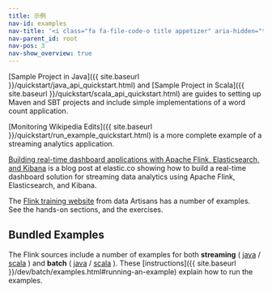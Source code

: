 ```yaml
---
title: 示例
nav-id: examples
nav-title: '<i class="fa fa-file-code-o title appetizer" aria-hidden="true"></i> 示例'
nav-parent_id: root
nav-pos: 3
nav-show_overview: true
---
```

<!--
Licensed to the Apache Software Foundation (ASF) under one
or more contributor license agreements.  See the NOTICE file
distributed with this work for additional information
regarding copyright ownership.  The ASF licenses this file
to you under the Apache License, Version 2.0 (the
"License"); you may not use this file except in compliance
with the License.  You may obtain a copy of the License at

  http://www.apache.org/licenses/LICENSE-2.0

Unless required by applicable law or agreed to in writing,
software distributed under the License is distributed on an
"AS IS" BASIS, WITHOUT WARRANTIES OR CONDITIONS OF ANY
KIND, either express or implied.  See the License for the
specific language governing permissions and limitations
under the License.
-->

[Sample Project in Java]({{ site.baseurl }}/quickstart/java_api_quickstart.html) and [Sample Project in Scala]({{ site.baseurl }}/quickstart/scala_api_quickstart.html) are guides to setting up Maven and SBT projects and include simple implementations of a word count application.

[Monitoring Wikipedia Edits]({{ site.baseurl }}/quickstart/run_example_quickstart.html) is a more complete example of a streaming analytics application.

[Building real-time dashboard applications with Apache Flink, Elasticsearch, and Kibana](https://www.elastic.co/blog/building-real-time-dashboard-applications-with-apache-flink-elasticsearch-and-kibana) is a blog post at elastic.co showing how to build a real-time dashboard solution for streaming data analytics using Apache Flink, Elasticsearch, and Kibana.

The [Flink training website](http://dataartisans.github.io/flink-training) from data Artisans has a number of examples. See the hands-on sections, and the exercises.

## Bundled Examples

The Flink sources include a number of examples for both **streaming** ( [java](https://github.com/apache/flink/tree/master/flink-examples/flink-examples-streaming/src/main/java/org/apache/flink/streaming/examples) / [scala](https://github.com/apache/flink/tree/master/flink-examples/flink-examples-streaming/src/main/scala/org/apache/flink/streaming/scala/examples) ) and **batch** ( [java](https://github.com/apache/flink/tree/master/flink-examples/flink-examples-batch/src/main/java/org/apache/flink/examples/java) / [scala](https://github.com/apache/flink/tree/master/flink-examples/flink-examples-batch/src/main/scala/org/apache/flink/examples/scala) ). These [instructions]({{ site.baseurl }}/dev/batch/examples.html#running-an-example) explain how to run the examples.

